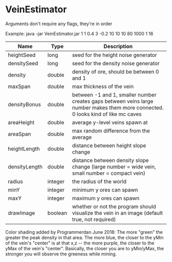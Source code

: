 # VeinEstimator

Arguments don't require any flags, they're in order

Example: java -jar VeinEstimator.jar 1 1 0.4 3 -0.2 10 10 10 80 1000 1 16

| Name          | Type   | Description                                                                                                                       |
|---------------|--------|-----------------------------------------------------------------------------------------------------------------------------------|
| heightSeed    | long   | seed for the height noise generator                                                                                               |
| densitySeed   | long   | seed for the density noise generator                                                                                              |
| density       | double | density of ore, should be between 0 and 1                                                                                         |
| maxSpan       | double | max thickness of the vein                                                                                                         |
| densityBonus  | double | between -1 and 1, smaller number creates gaps between veins large number makes them more connected. 0 looks kind of like mc caves |
| areaHeight    | double | average y-level veins spawn at                                                                                                     |
| areaSpan      | double | max random difference from the average                                                                                            |
| heightLength  | double | distance between height slope change                                                                                              |
| densityLength | double | distance between density slope change (large number = wide vein, small number = compact vein)   |
| radius        | integer | the radius of the world |
| minY          | integer | minimum y ores can spawn |
| maxY          | integer | maximum y ores can spawn
| drawImage     | boolean | whether or not the program should visualize the vein in an image (default true, not required)|

Color shading added by Programmerdan June 2018: 
The more "green" the greater the peak density in that area. The more
blue, the closer to the yMin of the vein's "center" is at that x,z --
the more purple, the closer to the yMax of the vein's "center".
Basically, the closer you are to yMin/yMax, the stronger you will
observe the greeness while mining.
